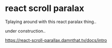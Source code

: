 # react scroll paralax

Tplaying around with this react paralax thing..

under construction..

https://react-scroll-parallax.damnthat.tv/docs/intro
